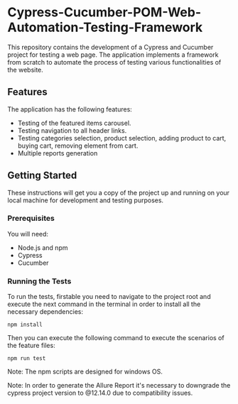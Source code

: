 # **Cypress-Cucumber-POM-Web-Automation-Testing-Framework**

This repository contains the development of a Cypress and Cucumber project for testing a web page. The application implements a framework from scratch to automate the process of testing various functionalities of the website.

## Features

The application has the following features:

- Testing of the featured items carousel.
- Testing navigation to all header links.
- Testing categories selection, product selection, adding product to cart, buying cart, removing element from cart.
- Multiple reports generation

## Getting Started

These instructions will get you a copy of the project up and running on your local machine for development and testing purposes.

### Prerequisites

You will need:

- Node.js and npm
- Cypress
- Cucumber

### Running the Tests

To run the tests, firstable you need to navigate to the project root and execute the next command in the terminal in order to install all the necessary dependencies:

    npm install
Then you can execute the following command to execute the scenarios of the feature files:

    npm run test

Note: The npm scripts are designed for windows OS.

Note: In order to generate the Allure Report it's necessary to downgrade the cypress project version to @12.14.0 due to compatibility issues.
